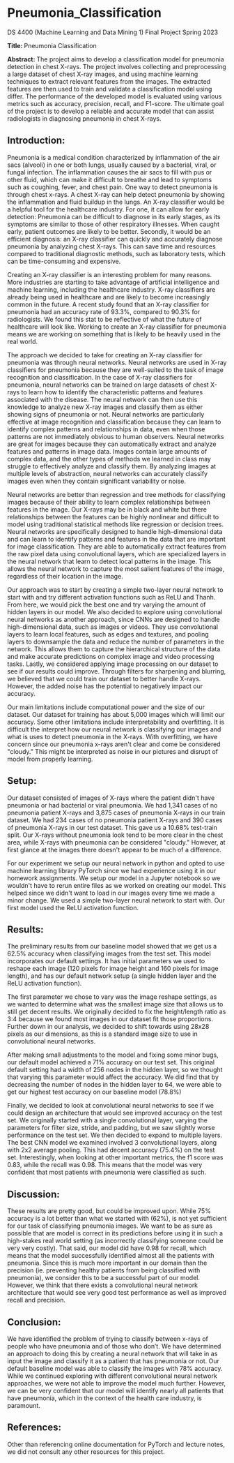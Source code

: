 # Pneumonia_Classification
DS 4400 (Machine Learning and Data Mining 1) Final Project Spring 2023

<b> Title: </b> Pneumonia Classification

<b> Abstract: </b>
 The project aims to develop a classification model for pneumonia detection in chest X-rays. The project involves collecting and preprocessing a large dataset of chest X-ray images, and using machine learning techniques to extract relevant features from the images. The extracted features are then used to train and validate a classification model using differ. The performance of the developed model is evaluated using various metrics such as accuracy, precision, recall, and F1-score. The ultimate goal of the project is to develop a reliable and accurate model that can assist radiologists in diagnosing pneumonia in chest X-rays.
## Introduction:
<p> Pneumonia is a medical condition characterized by inflammation of the air sacs (alveoli) in one or both lungs, usually caused by a bacterial, viral, or fungal infection. The inflammation causes the air sacs to fill with pus or other fluid, which can make it difficult to breathe and lead to symptoms such as coughing, fever, and chest pain.  One way to detect pneumonia is through chest x-rays. A chest X-ray can help detect pneumonia by showing the inflammation and fluid buildup in the lungs. An X-ray classifier would be a helpful tool for the healthcare industry. For one, it can allow for early detection: Pneumonia can be difficult to diagnose in its early stages, as its symptoms are similar to those of other respiratory illnesses. When caught early, patient outcomes are likely to be better. Secondly, it would be an efficient diagnosis: an X-ray classifier can quickly and accurately diagnose pneumonia by analyzing chest X-rays. This can save time and resources compared to traditional diagnostic methods, such as laboratory tests, which can be time-consuming and expensive.</p>
<p> Creating an X-ray classifier is an interesting problem for many reasons. More industries are starting to take advantage of artificial intelligence and machine learning, including the healthcare industry. X-ray classifiers are already being used in healthcare and are likely to become increasingly common in the future. A recent study found that an X-ray classifier for pneumonia had an accuracy rate of 93.3%, compared to 90.3% for radiologists. We found this stat to be reflective of what the future of healthcare will look like. Working to create an X-ray classifier for pneumonia means we are working on something that is likely to be heavily used in the real world.</p>
<p> The approach we decided to take for creating an X-ray classifier for pneumonia was through neural networks. Neural networks are used in X-ray classifiers for pneumonia because they are well-suited to the task of image recognition and classification. In the case of X-ray classifiers for pneumonia, neural networks can be trained on large datasets of chest X-rays to learn how to identify the characteristic patterns and features associated with the disease. The neural network can then use this knowledge to analyze new X-ray images and classify them as either showing signs of pneumonia or not.
Neural networks are particularly effective at image recognition and classification because they can learn to identify complex patterns and relationships in data, even when those patterns are not immediately obvious to human observers. Neural networks are great for images because they can automatically extract and analyze features and patterns in image data. Images contain large amounts of complex data, and the other types of methods we learned in class may struggle to effectively analyze and classify them. By analyzing images at multiple levels of abstraction, neural networks can accurately classify images even when they contain significant variability or noise. </p>
<p> Neural networks are better than regression and tree methods for classifying images because of their ability to learn complex relationships between features in the image. Our X-rays may be in black and white but there relationships between the features can be highly nonlinear and difficult to model using traditional statistical methods like regression or decision trees. Neural networks are specifically designed to handle high-dimensional data and can learn to identify patterns and features in the data that are important for image classification. They are able to automatically extract features from the raw pixel data using convolutional layers, which are specialized layers in the neural network that learn to detect local patterns in the image. This allows the neural network to capture the most salient features of the image, regardless of their location in the image.</p>
<p> Our approach was to start by creating a simple two-layer neural network to start with and try different activation functions such as ReLU and Thanh. From here, we would pick the best one and try varying the amount of hidden layers in our model. We also decided to explore using convolutional neural networks as another approach, since CNNs are designed to handle high-dimensional data, such as images or videos. They use convolutional layers to learn local features, such as edges and textures, and pooling layers to downsample the data and reduce the number of parameters in the network. This allows them to capture the hierarchical structure of the data and make accurate predictions on complex image and video processing tasks. Lastly, we considered applying image processing on our dataset to see if our results could improve. Through filters for sharpening and blurring, we believed that we could train our dataset to better handle X-rays. However, the added noise has the potential to negatively impact our accuracy. </p>
<p> Our main limitations include computational power and the size of our dataset. Our dataset for training has about 5,000 images which will limit our accuracy. Some other limitations include interpretability and overfitting. It is difficult the interpret how our neural network is classifying our images and what is uses to detect pneumonia in the X-rays. With overfitting, we have concern since our pneumonia x-rays aren't clear and come be considered "cloudy." This might be interpreted as noise in our pictures and disrupt of model from properly learning.  </p>

## Setup:
<p> Our dataset consisted of images of X-rays where the patient didn't have pneumonia or had bacterial or viral pneumonia. We had 1,341 cases of no pneumonia patient X-rays and 3,875 cases of pneumonia X-rays in our train dataset. We had 234 cases of no pneumonia patient X-rays and 390 cases of pneumonia X-rays in our test dataset. This gave us a 10.68% test-train split. Our X-rays without pneumonia look tend to be more clear in the chest area, while X-rays with pneumonia can be considered "cloudy." However, at first glance at the images there doesn't appear to be much of a difference.</p>
<p> For our experiment we setup our neural network in python and opted to use machine learning library PyTorch since we had experience using it in our homework assignments. We setup our model in a Jupyter notebook so we wouldn't have to rerun entire files as we worked on creating our model. This helped since we didn't want to load in our images every time we made a minor change. We used a simple two-layer neural network to start with. Our first model used the ReLU activation function.  </p>

## Results:
<p>The preliminary results from our baseline model showed that we get us a 62.5% accuracy when classifying images from the test set. This model incorporates our default settings. It has initial parameters we used to reshape each image (120 pixels for image height and 160 pixels for image length), and has our default network setup (a single hidden layer and the ReLU activation function).  </p>

<p>The first parameter we chose to vary was the image reshape settings, as we wanted to determine what was the smallest image size that allows us to still get decent results. We originally decided to fix the height/length ratio as 3:4 because we found most images in our dataset fit those proportions. Further down in our analysis, we decided to shift towards using 28x28 pixels as our dimensions, as this is a standard image size to use in convolutional neural networks. </p>

<p>After making small adjustments to the model and fixing some minor bugs, our default model achieved a 71% accuracy on our test set. This original default setting had a width of 256 nodes in the hidden layer, so we thought that varying this parameter would affect the accuracy. We did find that by decreasing the number of nodes in the hidden layer to 64, we were able to get our highest test accuracy on our baseline model (78.8%)</p>

<p>Finally, we decided to look at convolutional neural networks to see if we could design an architecture that would see improved accuracy on the test set. We originally started with a single convolutional layer, varying the parameters for filter size, stride, and padding, but we saw slightly worse performance on the test set. We then decided to expand to multiple layers. The best CNN model we examined involved 3 convolutional layers, along with 2x2 average pooling. This had decent accuracy (75.4%) on the test set. Interestingly, when looking at other important metrics, the f1 score was 0.83, while the recall was 0.98. This means that the model was very confident that most patients with pneumonia were classified as such.</p>

## Discussion:
<p>These results are pretty good, but could be improved upon. While 75% accuracy is a lot better than what we started with (62%), is not yet sufficient for our task of classifying pneumonia images. We want to be as sure as possible that are model is correct in its predictions before using it in such a high-stakes real world setting (as incorrectly classifying someone could be very very costly). That said, our model did have 0.98 for recall, which means that the model successfully identified almost all the patients with pneumonia. Since this is much more important in our domain than the precision (ie. preventing healthy patients from being classified with pneumonia), we consider this to be a successful part of our model. However, we think that there exists a convolutional neural network architecture that would see very good test performance as well as improved recall and precision. </p>

## Conclusion:
<p>We have identified the problem of trying to classify between x-rays of people who have pneumonia and of those who don’t. We have determined an approach to doing this by creating a neural network that will take in as input the image and classify it as a patient that has pneumonia or not. Our default baseline model was able to classify the images with 78% accuracy. While we continued exploring with different convolutional neural network approaches, we were not able to improve the model much further. However, we can be very confident that our model will identify nearly all patients that have pneumonia, which in the context of the health care industry, is paramount.</p>

## References:
<p>Other than referencing online documentation for PyTorch and lecture notes, we did not consult any other resources for this project. </p>
